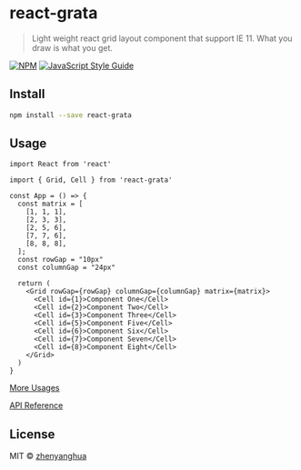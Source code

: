 # react-grata

> Light weight react grid layout component that support IE 11. What you draw is what you get.

[![NPM](https://img.shields.io/npm/v/react-grata.svg)](https://www.npmjs.com/package/react-grata) [![JavaScript Style Guide](https://img.shields.io/badge/code_style-standard-brightgreen.svg)](https://standardjs.com)

## Install

```bash
npm install --save react-grata
```

## Usage

```tsx
import React from 'react'

import { Grid, Cell } from 'react-grata'

const App = () => {
  const matrix = [
    [1, 1, 1],
    [2, 3, 3],
    [2, 5, 6],
    [7, 7, 6],
    [8, 8, 8],
  ];
  const rowGap = "10px"
  const columnGap = "24px"

  return (
    <Grid rowGap={rowGap} columnGap={columnGap} matrix={matrix}>
      <Cell id={1}>Component One</Cell>
      <Cell id={2}>Component Two</Cell>
      <Cell id={3}>Component Three</Cell>
      <Cell id={5}>Component Five</Cell>
      <Cell id={6}>Component Six</Cell>
      <Cell id={7}>Component Seven</Cell>
      <Cell id={8}>Component Eight</Cell>
    </Grid>
  )
}
```

[More Usages](docs/usages.md)

[API Reference](docs/API.md)

## License

MIT © [zhenyanghua](https://github.com/zhenyanghua)
